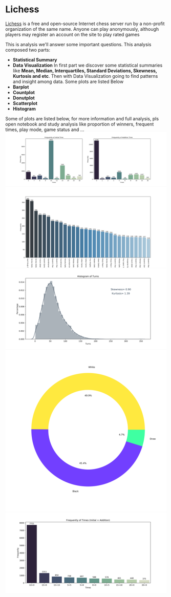 # Lichess
[Lichess](https://lichess.org) is a free and open-source Internet chess server run by a non-profit organization of the same name. Anyone can play anonymously, although players may register an account on the site to play rated games

This is analysis we'll answer some important questions. This analysis composed two parts: 
* **Statistical Summary**
* **Data Visualization** 
In first part we discover some statistical summaries like **Mean, Median, Interquartiles, Standard Deviations, Skewness, Kurtosis and etc**.
Then with Data Visualization going to find patterns and insight among data. Some plots are listed Below
* **Barplot**
* **Countplot**
* **Donutplot**
* **Scatterplot**
* **Histogram** 

Some of plots are listed below, for more information and full analysis, pls open notebook and study analysis like proportion of winners, frequent times, play mode, game status and ...
![](https://github.com/SoroushGhaderi/Lichess_Data_Analysis/blob/master/figures/Barplot_of_frequntly_of_initial_and_addition_time.png)
![](https://github.com/SoroushGhaderi/Lichess_Data_Analysis/blob/master/figures/Barplot_of_openings.png)
![](https://github.com/SoroushGhaderi/Lichess_Data_Analysis/blob/master/figures/Histogram_of_turns.png)
![](https://github.com/SoroushGhaderi/Lichess_Data_Analysis/blob/master/figures/Donut_plot_of_winner_types.png)
![](https://github.com/SoroushGhaderi/Lichess_Data_Analysis/blob/master/figures/Barplot_of_times.png)
